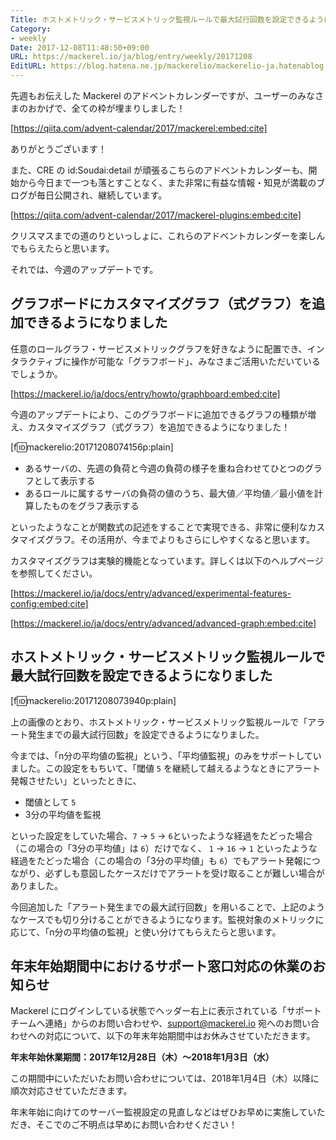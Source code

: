 ```yaml
---
Title: ホストメトリック・サービスメトリック監視ルールで最大試行回数を設定できるようになりました　ほか
Category:
- weekly
Date: 2017-12-08T11:48:50+09:00
URL: https://mackerel.io/ja/blog/entry/weekly/20171208
EditURL: https://blog.hatena.ne.jp/mackerelio/mackerelio-ja.hatenablog.mackerel.io/atom/entry/8599973812324669776
---
```


先週もお伝えした Mackerel のアドベントカレンダーですが、ユーザーのみなさまのおかげで、全ての枠が埋まりしました！



[https://qiita.com/advent-calendar/2017/mackerel:embed:cite]



ありがとうございます！

また、CRE の id:Soudai:detail が頑張るこちらのアドベントカレンダーも、開始から今日まで一つも落とすことなく、また非常に有益な情報・知見が満載のブログが毎日公開され、継続しています。



[https://qiita.com/advent-calendar/2017/mackerel-plugins:embed:cite]



クリスマスまでの道のりといっしょに、これらのアドベントカレンダーを楽しんでもらえたらと思います。

それでは、今週のアップデートです。


## グラフボードにカスタマイズグラフ（式グラフ）を追加できるようになりました

任意のロールグラフ・サービスメトリックグラフを好きなように配置でき、インタラクティブに操作が可能な「グラフボード」、みなさまご活用いただいているでしょうか。



[https://mackerel.io/ja/docs/entry/howto/graphboard:embed:cite]



今週のアップデートにより、このグラフボードに追加できるグラフの種類が増え、カスタマイズグラフ（式グラフ）を追加できるようになりました！

[f:id:mackerelio:20171208074156p:plain]

- あるサーバの、先週の負荷と今週の負荷の様子を重ね合わせてひとつのグラフとして表示する
- あるロールに属するサーバの負荷の値のうち、最大値／平均値／最小値を計算したものをグラフ表示する

といったようなことが関数式の記述をすることで実現できる、非常に便利なカスタマイズグラフ。その活用が、今までよりもさらにしやすくなると思います。

カスタマイズグラフは実験的機能となっています。詳しくは以下のヘルプページを参照してください。


[https://mackerel.io/ja/docs/entry/advanced/experimental-features-config:embed:cite]




[https://mackerel.io/ja/docs/entry/advanced/advanced-graph:embed:cite]




## ホストメトリック・サービスメトリック監視ルールで最大試行回数を設定できるようになりました

[f:id:mackerelio:20171208073940p:plain]

上の画像のとおり、ホストメトリック・サービスメトリック監視ルールで「アラート発生までの最大試行回数」を設定できるようになりました。

今までは、「n分の平均値の監視」という、「平均値監視」のみをサポートしていました。この設定をもちいて、「閾値 `5` を継続して越えるようなときにアラート発報させたい」といったときに、

- 閾値として `5`
- 3分の平均値を監視

といった設定をしていた場合、`7` → `5` → `6`といったような経過をたどった場合（この場合の「3分の平均値」は `6`）だけでなく、 `1` → `16` → `1` といったような経過をたどった場合（この場合の「3分の平均値」も `6`）でもアラート発報につながり、必ずしも意図したケースだけでアラートを受け取ることが難しい場合がありました。

今回追加した「アラート発生までの最大試行回数」を用いることで、上記のようなケースでも切り分けることができるようになります。監視対象のメトリックに応じて、「n分の平均値の監視」と使い分けてもらえたらと思います。


## 年末年始期間中におけるサポート窓口対応の休業のお知らせ
Mackerel にログインしている状態でヘッダー右上に表示されている「サポートチームへ連絡」からのお問い合わせや、support@mackerel.io 宛へのお問い合わせへの対応について、以下の年末年始期間中はお休みさせていただきます。

<b>年末年始休業期間：2017年12月28日（木）〜2018年1月3日（水）</b>

この期間中にいただいたお問い合わせについては、2018年1月4日（木）以降に順次対応させていただきます。


年末年始に向けてのサーバー監視設定の見直しなどはぜひお早めに実施していただき、そこでのご不明点は早めにお問い合わせください！
